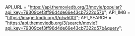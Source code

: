 API_URL = "https://api.themoviedb.org/3/movie/popular?api_key=79309cef3ff96d4de66e43cb7322d57b";
API_IMG = "https://image.tmdb.org/t/p/w500/";
API_SEARCH = "https://api.themoviedb.org/3/search/movie?api_key=79309cef3ff96d4de66e43cb7322d57b&query";